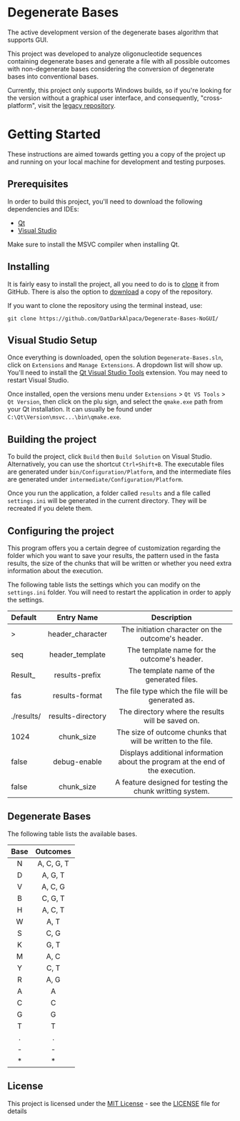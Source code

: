 # Degenerate Bases

The active development version of the degenerate bases algorithm that supports GUI.

This project was developed to analyze oligonucleotide sequences containing 
degenerate bases and generate a file with all possible outcomes with non-degenerate
bases considering the conversion of degenerate bases into conventional bases.

Currently, this project only supports Windows builds, so if you're looking for the version without a graphical user interface, and consequently, "cross-platform", visit the [legacy repository](https://github.com/DatDarkAlpaca/Degenerate-Bases-NoGUI).


# Getting Started

These instructions are aimed towards getting you a copy of the project up and running on your local machine for development and testing purposes.

## Prerequisites

In order to build this project, you'll need to download the following dependencies and IDEs:

- [Qt](https://www.qt.io/download-qt-installer)
- [Visual Studio](https://visualstudio.microsoft.com/pt-br/downloads/)

Make sure to install the MSVC compiler when installing Qt.

## Installing

It is fairly easy to install the project, all you need to do is to 
[clone](https://github.com/DatDarkAlpaca/Degenerate-Bases-NoGUI/) it from
GitHub. There is also the option to [download](https://github.com/DatDarkAlpaca/Degenerate-Bases-NoGUI/archive/refs/heads/main.zip)
a copy of the repository.

If you want to clone the repository using the terminal instead, use:

    git clone https://github.com/DatDarkAlpaca/Degenerate-Bases-NoGUI/


## Visual Studio Setup

Once everything is downloaded, open the solution `Degenerate-Bases.sln`, click on `Extensions` and `Manage Extensions`. A dropdown list will show up. You'll need to install the [Qt Visual Studio Tools](https://marketplace.visualstudio.com/items?itemName=TheQtCompany.QtVisualStudioTools-19123) extension. You may need to restart Visual Studio.

Once installed, open the versions menu under `Extensions` > `Qt VS Tools` > `Qt Version`, then click on the plu sign, and select the `qmake.exe` path from your Qt installation. It can usually be found under `C:\Qt\Version\msvc...\bin\qmake.exe`.

## Building the project

To build the project, click `Build` then `Build Solution` on Visual Studio. Alternatively, you can use the shortcut `Ctrl+Shift+B`.
The executable files are generated under `bin/Configuration/Platform`, and the intermediate files are generated under `intermediate/Configuration/Platform`.

Once you run the application, a folder called `results` and a file called `settings.ini` will be generated in the current directory.
They will be recreated if you delete them.

## Configuring the project

This program offers you a certain degree of customization regarding the folder which you want to save your results,
the pattern used in the fasta results, the size of the chunks that will be written or 
whether you need extra information about the execution.

The following table lists the settings which you can modify on the `settings.ini` folder. 
You will need to restart the application in order to apply the settings.

| Default    | Entry Name          |  Description |
| :---       | :---:               |  :---:       |
| >          | header_character    | The initiation character on the outcome's header.                                     |
| seq        | header_template     | The template name for the outcome's header.                                           |
| Result_    | results-prefix      | The template name of the generated files.                                             |
| fas        | results-format      | The file type which the file will be generated as.                                    |
| ./results/ | results-directory   | The directory where the results will be saved on.                                     |
| 1024       | chunk_size          | The size of outcome chunks that will be written to the file.                          |
| false      | debug-enable        | Displays additional information about the program at the end of the execution.        |
| false      | chunk_size          | A feature designed for testing the chunk writting system.                             |

## Degenerate Bases

The following table lists the available bases.

| Base  | Outcomes   |
| :---: | :---:      |
|   N   | A, C, G, T |
|   D   | A, G, T    |
|   V   | A, C, G    |
|   B   | C, G, T    |
|   H   | A, C, T    |
|   W   | A, T       |
|   S   | C, G       |
|   K   | G, T       |
|   M   | A, C       |
|   Y   | C, T       |
|   R   | A, G       |
|   A   | A          |
|   C   | C          |
|   G   | G          |
|   T   | T          |
|   .   | .          |
|   -   | -          |
|   *   | *          |

## License

This project is licensed under the [MIT License](https://opensource.org/licenses/MIT) - see the
[LICENSE](LICENSE) file for details
